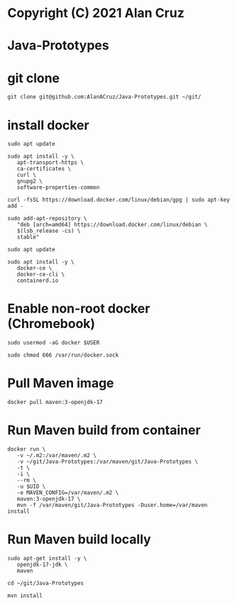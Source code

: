 # Copyright (C) 2021 Alan Cruz
# Java-Prototypes

# git clone
```
git clone git@github.com:AlanACruz/Java-Prototypes.git ~/git/
```
# install docker
```
sudo apt update

sudo apt install -y \
   apt-transport-https \
   ca-certificates \
   curl \
   gnupg2 \
   software-properties-common

curl -fsSL https://download.docker.com/linux/debian/gpg | sudo apt-key add -

sudo add-apt-repository \
   "deb [arch=amd64] https://download.docker.com/linux/debian \
   $(lsb_release -cs) \
   stable"
   
sudo apt update

sudo apt install -y \
   docker-ce \
   docker-ce-cli \
   containerd.io
```

# Enable non-root docker (Chromebook)
```
sudo usermod -aG docker $USER

sudo chmod 666 /var/run/docker.sock
```

# Pull Maven image
```
docker pull maven:3-openjdk-17
```

# Run Maven build from container
```
docker run \
   -v ~/.m2:/var/maven/.m2 \
   -v ~/git/Java-Prototypes:/var/maven/git/Java-Prototypes \
   -t \
   -i \
   --rm \
   -u $UID \
   -e MAVEN_CONFIG=/var/maven/.m2 \
   maven:3-openjdk-17 \
   mvn -f /var/maven/git/Java-Prototypes -Duser.home=/var/maven install
```

# Run Maven build locally
```
sudo apt-get install -y \
   openjdk-17-jdk \
   maven

cd ~/git/Java-Prototypes

mvn install
```
